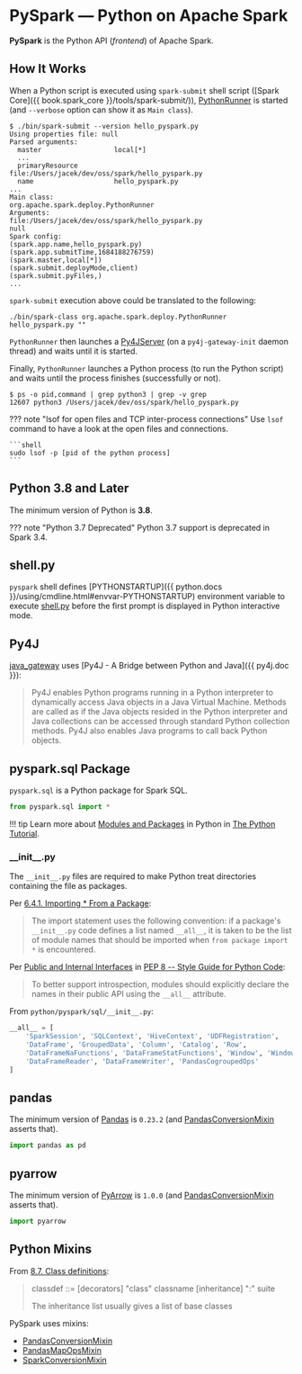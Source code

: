 # PySpark &mdash; Python on Apache Spark

**PySpark** is the Python API (_frontend_) of Apache Spark.

## How It Works

When a Python script is executed using `spark-submit` shell script ([Spark Core]({{ book.spark_core }}/tools/spark-submit/)), [PythonRunner](../PythonRunner.md) is started (and `--verbose` option can show it as `Main class`).

``` shell
$ ./bin/spark-submit --version hello_pyspark.py
Using properties file: null
Parsed arguments:
  master                  local[*]
  ...
  primaryResource         file:/Users/jacek/dev/oss/spark/hello_pyspark.py
  name                    hello_pyspark.py
...
Main class:
org.apache.spark.deploy.PythonRunner
Arguments:
file:/Users/jacek/dev/oss/spark/hello_pyspark.py
null
Spark config:
(spark.app.name,hello_pyspark.py)
(spark.app.submitTime,1684188276759)
(spark.master,local[*])
(spark.submit.deployMode,client)
(spark.submit.pyFiles,)
...
```

`spark-submit` execution above could be translated to the following:

```text
./bin/spark-class org.apache.spark.deploy.PythonRunner hello_pyspark.py ""
```

`PythonRunner` then launches a [Py4JServer](../Py4JServer.md) (on a `py4j-gateway-init` daemon thread) and waits until it is started.

Finally, `PythonRunner` launches a Python process (to run the Python script) and waits until the process finishes (successfully or not).

```shell
$ ps -o pid,command | grep python3 | grep -v grep
12607 python3 /Users/jacek/dev/oss/spark/hello_pyspark.py
```

??? note "lsof for open files and TCP inter-process connections"
    Use `lsof` command to have a look at the open files and connections.
        
    ```shell
    sudo lsof -p [pid of the python process]
    ```

## Python 3.8 and Later

The minimum version of Python is **3.8**.

??? note "Python 3.7 Deprecated"
    Python 3.7 support is deprecated in Spark 3.4.

## shell.py

`pyspark` shell defines [PYTHONSTARTUP]({{ python.docs }}/using/cmdline.html#envvar-PYTHONSTARTUP) environment variable to execute [shell.py](../pyspark/shell.md) before the first prompt is displayed in Python interactive mode.

## Py4J

[java_gateway](../pyspark/java_gateway.md) uses [Py4J - A Bridge between Python and Java]({{ py4j.doc }}):

> Py4J enables Python programs running in a Python interpreter to dynamically access Java objects in a Java Virtual Machine. Methods are called as if the Java objects resided in the Python interpreter and Java collections can be accessed through standard Python collection methods. Py4J also enables Java programs to call back Python objects.

## pyspark.sql Package

`pyspark.sql` is a Python package for Spark SQL.

```python
from pyspark.sql import *
```

!!! tip
    Learn more about [Modules and Packages](https://docs.python.org/3/tutorial/modules.html) in Python in [The Python Tutorial](https://docs.python.org/3/tutorial/index.html).

### \_\_init\__.py

The `__init__.py` files are required to make Python treat directories containing the file as packages.

Per [6.4.1. Importing * From a Package](https://docs.python.org/3/tutorial/modules.html#importing-from-a-package):

> The import statement uses the following convention: if a package's `__init__.py` code defines a list named `__all__`, it is taken to be the list of module names that should be imported when `from package import *` is encountered.

Per [Public and Internal Interfaces](https://www.python.org/dev/peps/pep-0008/#public-and-internal-interfaces) in [PEP 8 -- Style Guide for Python Code](https://www.python.org/dev/peps/pep-0008/):

> To better support introspection, modules should explicitly declare the names in their public API using the `__all__` attribute.

From `python/pyspark/sql/__init__.py`:

```python
__all__ = [
    'SparkSession', 'SQLContext', 'HiveContext', 'UDFRegistration',
    'DataFrame', 'GroupedData', 'Column', 'Catalog', 'Row',
    'DataFrameNaFunctions', 'DataFrameStatFunctions', 'Window', 'WindowSpec',
    'DataFrameReader', 'DataFrameWriter', 'PandasCogroupedOps'
]
```

## pandas

The minimum version of [Pandas](https://pandas.pydata.org/) is `0.23.2` (and [PandasConversionMixin](../sql/PandasConversionMixin.md) asserts that).

```python
import pandas as pd
```

## pyarrow

The minimum version of [PyArrow](https://pypi.org/project/pyarrow/) is `1.0.0` (and [PandasConversionMixin](../sql/PandasConversionMixin.md) asserts that).

```python
import pyarrow
```

## Python Mixins

From [8.7. Class definitions](https://docs.python.org/3/reference/compound_stmts.html#class-definitions):

> classdef    ::=  [decorators] "class" classname [inheritance] ":" suite
>
> The inheritance list usually gives a list of base classes

PySpark uses mixins:

* [PandasConversionMixin](../sql/PandasConversionMixin.md)
* [PandasMapOpsMixin](../sql/PandasMapOpsMixin.md)
* [SparkConversionMixin](../sql/SparkConversionMixin.md)
